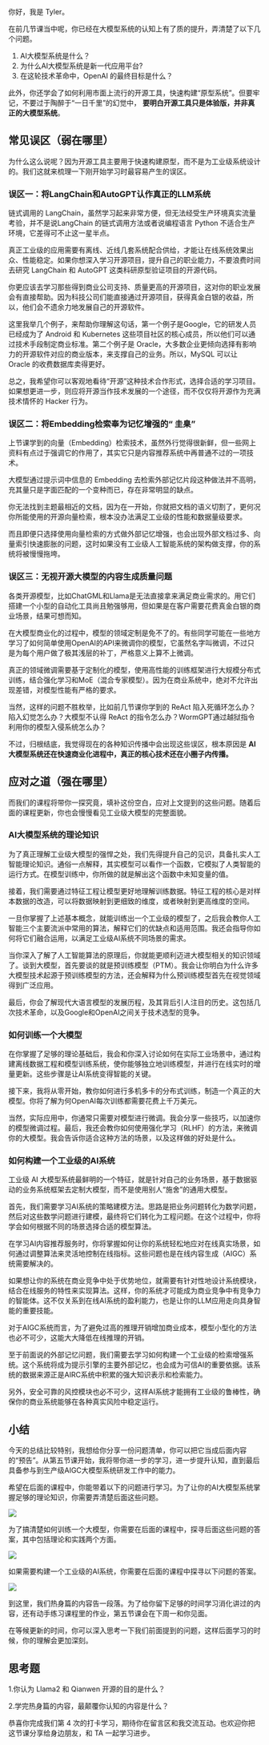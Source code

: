 你好，我是 Tyler。

在前几节课当中呢，你已经在大模型系统的认知上有了质的提升，弄清楚了以下几个问题。

1. AI大模型系统是什么？
2. 为什么AI大模型系统是新一代应用平台?
3. 在这轮技术革命中，OpenAI 的最终目标是什么？

此外，你还学会了如何利用市面上流行的开源工具，快速构建“原型系统”。但要牢记，不要过于陶醉于“一日千里”的幻觉中， **要明白开源工具只是体验版，并非真正的大模型系统**。

## 常见误区（弱在哪里）

为什么这么说呢？因为开源工具主要用于快速构建原型，而不是为工业级系统设计的。我们这就来梳理一下刚开始学习时最容易产生的误区。

### **误区一：将LangChain和AutoGPT认作真正的LLM系统**

链式调用的 LangChain，虽然学习起来非常方便，但无法经受生产环境真实流量考验，并不是说LangChain 的链式调用方法或者说编程语言 Python 不适合生产环境，它差得可不止这一星半点。

真正工业级的应用需要有离线、近线几套系统配合供给，才能让在线系统效果出众、性能稳定。如果你想深入学习开源项目，提升自己的职业能力，不要浪费时间去研究 LangChain 和 AutoGPT 这类科研原型验证项目的开源代码。

你更应该去学习那些得到商业公司支持、质量更高的开源项目，这对你的职业发展会有直接帮助。因为科技公司们能直接通过开源项目，获得真金白银的收益，所以，他们会不遗余力地发展自己的开源软件。

这里我举几个例子，来帮助你理解这句话，第一个例子是Google，它的研发人员已经成为了 Android 和 Kubernetes 这些项目社区的核心成员，所以他们可以通过技术手段制定商业标准。第二个例子是 Oracle，大多数企业更倾向选择有影响力的开源软件对应的商业版本，来支撑自己的业务。所以，MySQL 可以让 Oracle 的收费数据库卖得更好。

总之，我希望你可以客观地看待“开源”这种技术合作形式，选择合适的学习项目。如果想更进一步，则应将开源当作技术发展的一个途径，而不仅仅将开源作为充满技术情怀的 Hacker 行为。

### **误区二：将Embedding检索奉为记忆增强的“** **圭臬”**

上节课学到的向量（Embedding）检索技术，虽然外行觉得很新鲜，但一些网上资料有点过于强调它的作用了，其实它只是内容推荐系统中再普通不过的一项技术。

大模型通过提示词中信息的 Embedding 去检索外部记忆片段这种做法并不高明，充其量只是字面匹配的一个变种而已，存在非常明显的缺点。

你无法找到主题最相近的文档，因为在一开始，你就把文档的语义切割了，更何况你所能使用的开源向量检索，根本没办法满足工业级的性能和数据量级要求。

而且即便只选择使用向量检索的方式做外部记忆增强，也会出现外部文档过多、向量索引快速膨胀的问题，这时如果没有工业级人工智能系统的架构做支撑，你的系统将被慢慢拖垮。

### **误区三：无视开源大模型的内容生成质量问题**

各类开源模型，比如ChatGML和Llama是无法直接拿来满足商业需求的。用它们搭建一个小型的自动化工具尚且勉强够用，但如果是在客户需要花费真金白银的商业场景，结果可想而知。

在大模型商业化的过程中，模型的领域定制是免不了的。有些同学可能在一些地方学习了如何简单使用OpenAI的API来微调你的模型，它虽然名字叫微调，不过只是为每个用户做了极其浅层的补丁，严格意义上算不上微调。

真正的领域微调需要基于定制化的模型，使用高性能的训练框架进行大规模分布式训练，结合强化学习和MoE（混合专家模型）。因为在商业系统中，绝对不允许出现差错，对模型性能有严格的要求。

当然，这样的问题不胜枚举，比如前几节课你学到的 ReAct 陷入死循环怎么办？陷入幻觉怎么办？大模型不认得 ReAct 的指令怎么办？WormGPT通过越狱指令利用你的模型入侵系统怎么办？

不过，归根结底，我觉得现在的各种知识传播中会出现这些误区，根本原因是 **AI大模型系统还在快速商业化进程中，真正的核心技术还在小圈子内传播。**

## 应对之道（强在哪里）

而我们的课程将带你一探究竟，填补这份空白，应对上文提到的这些问题。随着后面的课程更新，你也会慢慢看见工业级大模型的完整面貌。

### AI大模型系统的理论知识

为了真正理解工业级大模型的强悍之处，我们先得提升自己的见识，具备扎实人工智能理论知识。通俗一点解释，其实模型可以看作一个函数，它模拟了人类智能的运行方式。在模型训练中，你所做的就是解出这个函数中未知变量的值。

接着，我们需要通过特征工程让模型更好地理解训练数据。特征工程的核心是对样本数据的改造，可以将数据映射到更细致的维度，或者映射到更高维度的空间。

一旦你掌握了上述基本概念，就能训练出一个工业级的模型了，之后我会教你人工智能三个主要流派中常用的算法，解释它们的优缺点和适用范围。我还会指导你如何将它们融合运用，以满足工业级AI系统不同场景的需求。

当你深入了解了人工智能算法的原理后，你就能更顺利迈进大模型相关的知识领域了。谈到大模型，首先要谈的就是预训练模型（PTM）。我会让你明白为什么许多大模型技术起源于预训练模型的方法，还会解释为什么预训练模型首先在视觉领域得到广泛应用。

最后，你会了解现代大语言模型的发展历程，及其背后引人注目的历史。这包括几次技术革命，以及Google和OpenAI之间关于技术选型的竞争。

### 如何训练一个大模型

在你掌握了足够的理论基础后，我会和你深入讨论如何在实际工业场景中，通过构建离线数据工程和模型训练系统，使你能够独立地训练模型，并进行在线实时的增量更新。这些步骤是让AI系统变得智能的关键。

接下来，我将从零开始，教你如何进行多机多卡的分布式训练，制造一个真正的大模型。你将了解为何OpenAI每次训练都需要花费上千万美元。

当然，实际应用中，你通常只需要对模型进行微调。我会分享一些技巧，以加速你的模型微调过程。最后，我还会教你如何使用强化学习（RLHF）的方法，来微调你的大模型。我会告诉你适合这种方法的场景，以及这样做的好处是什么。

### 如何构建一个工业级的AI系统

工业级 AI 大模型系统最鲜明的一个特征，就是针对自己的业务场景，基于数据驱动的业务系统框架去定制大模型，而不是使用别人“施舍”的通用大模型。

首先，我们需要学习AI系统的策略建模方法。思路是把业务问题转化为数学问题，然后对这些数学问题进行建模，最终将它们转化为工程问题。在这个过程中，你将学会如何根据不同的场景选择合适的模型算法。

在学习AI内容推荐服务时，你将掌握如何让你的系统轻松地应对在线真实场景，如何通过调整算法来灵活地控制在线指标。这些问题也是在线内容生成（AIGC）系统需要解决的。

如果想让你的系统在商业竞争中处于优势地位，就需要有针对性地设计系统模块，结合在线服务的特性来实现算法。这样，你的系统才可能成为商业竞争中有竞争力的智能体。这不仅关系到在线AI系统的盈利能力，也是让你的LLM应用走向具身智能的重要技能。

对于AIGC系统而言，为了避免过高的推理开销增加商业成本，模型小型化的方法也必不可少，这能大大降低在线推理的开销。

至于前面说的外部记忆问题，我们需要去学习如何构建一个工业级的检索增强系统。这个系统将成为提示引擎的主要外部记忆，也会成为可信AI的重要依据。该系统的数据来源正是AIRC系统中积累的强大知识表示和检索能力。

另外，安全可靠的风控模块也必不可少，这样AI系统才能拥有工业级的鲁棒性，确保你的商业系统能够在各种真实风险中稳定运行。

## 小结

今天的总结比较特别，我想给你分享一份问题清单，你可以把它当成后面内容的“预告”。从第五节课开始，我将带你进一步的学习，进一步提升认知，直到最后具备参与到生产级AIGC大模型系统研发工作中的能力。

希望在后面的课程中，你能带着以下的问题进行学习。为了让你的AI大模型系统掌握足够的理论知识，你需要弄清楚后面这些问题。

![](https://static001.geekbang.org/resource/image/f0/77/f0bb9acda4a7f62c8c47885507c83e77.jpg?wh=3900x2194)

为了搞清楚如何训练一个大模型，你需要在后面的课程中，探寻后面这些问题的答案，其中包括理论和实践两个方面。

![](https://static001.geekbang.org/resource/image/eb/b1/eb92de3990624a6618bdd3556aa50db1.jpg?wh=3900x2194)

如果需要构建一个工业级的AI系统，你需要在后面的课程中探寻以下问题的答案。

![](https://static001.geekbang.org/resource/image/ff/f0/ff673ee372080e8fb045bbaaacd6c3f0.jpg?wh=3900x2194)

到这里，我们热身篇的内容告一段落。为了给你留下足够的时间学习消化讲过的内容，还有动手练习课程里的作业，第五节课会在下周一和你见面。

在等候更新的时间，你可以深入思考一下我们前面提到的问题，这样后面学习的时候，你的理解会更加深刻。

## 思考题

1.你认为 Llama2 和 Qianwen 开源的目的是什么？

2.学完热身篇的内容，最颠覆你认知的内容是什么？

恭喜你完成我们第 4 次的打卡学习，期待你在留言区和我交流互动。也欢迎你把这节课分享给身边朋友，和 TA 一起学习进步。